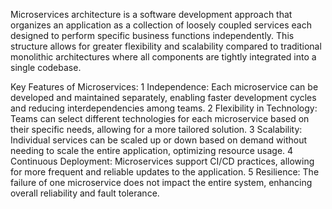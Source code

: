 Microservices architecture is a software development approach that organizes an application as a collection of loosely coupled services
each designed to perform specific business functions independently.
This structure allows for greater flexibility and scalability compared to traditional monolithic architectures
where all components are tightly integrated into a single codebase.

Key Features of Microservices:
1 Independence: Each microservice can be developed and maintained separately, enabling faster development cycles and reducing interdependencies among teams.
2 Flexibility in Technology: Teams can select different technologies for each microservice based on their specific needs, allowing for a more tailored solution.
3 Scalability: Individual services can be scaled up or down based on demand without needing to scale the entire application, optimizing resource usage.
4 Continuous Deployment: Microservices support CI/CD practices, allowing for more frequent and reliable updates to the application.
5 Resilience: The failure of one microservice does not impact the entire system, enhancing overall reliability and fault tolerance.
